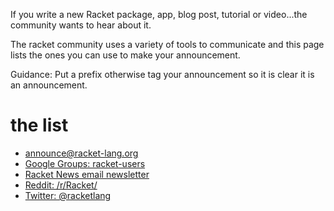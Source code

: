 If you write a new Racket package, app, blog post, tutorial or video...the community wants to hear about it.

The racket community uses a variety of tools to communicate and this page lists the ones you can use to make your announcement.

Guidance: Put a prefix otherwise tag your announcement so it is clear it is an announcement.

# the list

* announce@racket-lang.org
* [Google Groups: racket-users](https://groups.google.com/forum/#!forum/racket-users)
* [Racket News email newsletter](https://racket-news.com)
* [Reddit: /r/Racket/](https://www.reddit.com/r/Racket/)
* [Twitter: @racketlang](https://twitter.com/racketlang)




